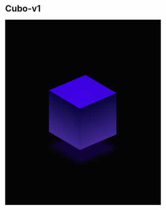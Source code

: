 # Cubo-v1


![video-to-gif](https://raw.githubusercontent.com/Marlonthe096/Cubo-v1/main/Cubo%20v1/cubo.png)
